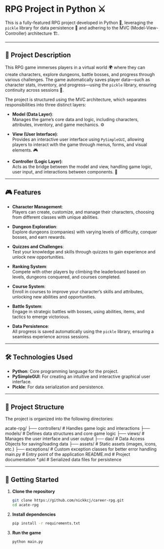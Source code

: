 # RPG Project in Python ⚔️  

This is a fully-featured RPG project developed in Python 🐍, leveraging the `pickle` library for data persistence 💾 and adhering to the MVC (Model-View-Controller) architecture 🏗️.  

---

## 📜 Project Description  

This RPG game immerses players in a virtual world 🌍 where they can create characters, explore dungeons, battle bosses, and progress through various challenges. The game automatically saves player data—such as character stats, inventory, and progress—using the `pickle` library, ensuring continuity across sessions 💾.  

The project is structured using the MVC architecture, which separates responsibilities into three distinct layers:  

- **Model (Data Layer)**:  
  Manages the game’s core data and logic, including characters, attributes, inventory, and game mechanics. ⚙️  

- **View (User Interface)**:  
  Provides an interactive user interface using `PySimpleGUI`, allowing players to interact with the game through menus, forms, and visual elements. 🎮  

- **Controller (Logic Layer)**:  
  Acts as the bridge between the model and view, handling game logic, user input, and interactions between components. 🤖  

---

## 🎮 Features  

- **Character Management**:  
  Players can create, customize, and manage their characters, choosing from different classes with unique abilities.  

- **Dungeon Exploration**:  
  Explore dungeons (companies) with varying levels of difficulty, conquer bosses, and earn rewards.  

- **Quizzes and Challenges**:  
  Test your knowledge and skills through quizzes to gain experience and unlock new opportunities.  

- **Ranking System**:  
  Compete with other players by climbing the leaderboard based on levels, dungeons conquered, and courses completed.  

- **Course System**:  
  Enroll in courses to improve your character’s skills and attributes, unlocking new abilities and opportunities.  

- **Battle System**:  
  Engage in strategic battles with bosses, using abilities, items, and tactics to emerge victorious.  

- **Data Persistence**:  
  All progress is saved automatically using the `pickle` library, ensuring a seamless experience across sessions.  

---

## 🛠️ Technologies Used  

- **Python**: Core programming language for the project.  
- **PySimpleGUI**: For creating an intuitive and interactive graphical user interface.  
- **Pickle**: For data serialization and persistence.  

---

## 📂 Project Structure  

The project is organized into the following directories:

acate-rpg/
├── controllers/       # Handles game logic and interactions
├── models/            # Defines data structures and core game logic
├── views/             # Manages the user interface and user output
├── dao/               # Data Access Objects for saving/loading data
├── assets/            # Static assets (images, icons, etc.)
├── exceptions/        # Custom exception classes for better error handling
main.py            # Entry point of the application
README.md          # Project documentation
*.pkl              # Serialized data files for persistence



---

## 🚀 Getting Started

1. **Clone the repository**
   ```bash
   git clone https://github.com/nickkcj/career-rpg.git
   cd acate-rpg
   ```

2. **Install dependencies**
   ```bash
   pip install -r requirements.txt
   ```

3. **Run the game**
   ```bash
   python main.py
   ```